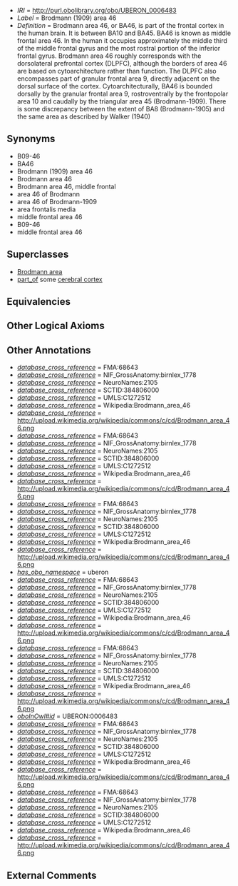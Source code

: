  * *IRI* = http://purl.obolibrary.org/obo/UBERON_0006483
 * *Label* = Brodmann (1909) area 46
 * *Definition* = Brodmann area 46, or BA46, is part of the frontal cortex in the human brain. It is between BA10 and BA45. BA46 is known as middle frontal area 46. In the human it occupies approximately the middle third of the middle frontal gyrus and the most rostral portion of the inferior frontal gyrus. Brodmann area 46 roughly corresponds with the dorsolateral prefrontal cortex (DLPFC), although the borders of area 46 are based on cytoarchitecture rather than function. The DLPFC also encompasses part of granular frontal area 9, directly adjacent on the dorsal surface of the cortex. Cytoarchitecturally, BA46 is bounded dorsally by the granular frontal area 9, rostroventrally by the frontopolar area 10 and caudally by the triangular area 45 (Brodmann-1909). There is some discrepancy between the extent of BA8 (Brodmann-1905) and the same area as described by Walker (1940)

## Synonyms

 * B09-46
 * BA46
 * Brodmann (1909) area 46
 * Brodmann area 46
 * Brodmann area 46, middle frontal
 * area 46 of Brodmann
 * area 46 of Brodmann-1909
 * area frontalis media
 * middle frontal area 46
 * B09-46
 * middle frontal area 46

## Superclasses

 * [Brodmann area](../../UBERON/29/UBERON_0013529.md)
 * [part_of](../../BFO/50/BFO_0000050.md) some [cerebral cortex](../../UBERON/56/UBERON_0000956.md)

## Equivalencies


## Other Logical Axioms


## Other Annotations

 * *[database_cross_reference](../../ef/oboInOwl#hasDbXref.md)* = FMA:68643
 * *[database_cross_reference](../../ef/oboInOwl#hasDbXref.md)* = NIF_GrossAnatomy:birnlex_1778
 * *[database_cross_reference](../../ef/oboInOwl#hasDbXref.md)* = NeuroNames:2105
 * *[database_cross_reference](../../ef/oboInOwl#hasDbXref.md)* = SCTID:384806000
 * *[database_cross_reference](../../ef/oboInOwl#hasDbXref.md)* = UMLS:C1272512
 * *[database_cross_reference](../../ef/oboInOwl#hasDbXref.md)* = Wikipedia:Brodmann_area_46
 * *[database_cross_reference](../../ef/oboInOwl#hasDbXref.md)* = http://upload.wikimedia.org/wikipedia/commons/c/cd/Brodmann_area_46.png
 * *[database_cross_reference](../../ef/oboInOwl#hasDbXref.md)* = FMA:68643
 * *[database_cross_reference](../../ef/oboInOwl#hasDbXref.md)* = NIF_GrossAnatomy:birnlex_1778
 * *[database_cross_reference](../../ef/oboInOwl#hasDbXref.md)* = NeuroNames:2105
 * *[database_cross_reference](../../ef/oboInOwl#hasDbXref.md)* = SCTID:384806000
 * *[database_cross_reference](../../ef/oboInOwl#hasDbXref.md)* = UMLS:C1272512
 * *[database_cross_reference](../../ef/oboInOwl#hasDbXref.md)* = Wikipedia:Brodmann_area_46
 * *[database_cross_reference](../../ef/oboInOwl#hasDbXref.md)* = http://upload.wikimedia.org/wikipedia/commons/c/cd/Brodmann_area_46.png
 * *[database_cross_reference](../../ef/oboInOwl#hasDbXref.md)* = FMA:68643
 * *[database_cross_reference](../../ef/oboInOwl#hasDbXref.md)* = NIF_GrossAnatomy:birnlex_1778
 * *[database_cross_reference](../../ef/oboInOwl#hasDbXref.md)* = NeuroNames:2105
 * *[database_cross_reference](../../ef/oboInOwl#hasDbXref.md)* = SCTID:384806000
 * *[database_cross_reference](../../ef/oboInOwl#hasDbXref.md)* = UMLS:C1272512
 * *[database_cross_reference](../../ef/oboInOwl#hasDbXref.md)* = Wikipedia:Brodmann_area_46
 * *[database_cross_reference](../../ef/oboInOwl#hasDbXref.md)* = http://upload.wikimedia.org/wikipedia/commons/c/cd/Brodmann_area_46.png
 * *[has_obo_namespace](../../ce/oboInOwl#hasOBONamespace.md)* = uberon
 * *[database_cross_reference](../../ef/oboInOwl#hasDbXref.md)* = FMA:68643
 * *[database_cross_reference](../../ef/oboInOwl#hasDbXref.md)* = NIF_GrossAnatomy:birnlex_1778
 * *[database_cross_reference](../../ef/oboInOwl#hasDbXref.md)* = NeuroNames:2105
 * *[database_cross_reference](../../ef/oboInOwl#hasDbXref.md)* = SCTID:384806000
 * *[database_cross_reference](../../ef/oboInOwl#hasDbXref.md)* = UMLS:C1272512
 * *[database_cross_reference](../../ef/oboInOwl#hasDbXref.md)* = Wikipedia:Brodmann_area_46
 * *[database_cross_reference](../../ef/oboInOwl#hasDbXref.md)* = http://upload.wikimedia.org/wikipedia/commons/c/cd/Brodmann_area_46.png
 * *[database_cross_reference](../../ef/oboInOwl#hasDbXref.md)* = FMA:68643
 * *[database_cross_reference](../../ef/oboInOwl#hasDbXref.md)* = NIF_GrossAnatomy:birnlex_1778
 * *[database_cross_reference](../../ef/oboInOwl#hasDbXref.md)* = NeuroNames:2105
 * *[database_cross_reference](../../ef/oboInOwl#hasDbXref.md)* = SCTID:384806000
 * *[database_cross_reference](../../ef/oboInOwl#hasDbXref.md)* = UMLS:C1272512
 * *[database_cross_reference](../../ef/oboInOwl#hasDbXref.md)* = Wikipedia:Brodmann_area_46
 * *[database_cross_reference](../../ef/oboInOwl#hasDbXref.md)* = http://upload.wikimedia.org/wikipedia/commons/c/cd/Brodmann_area_46.png
 * *[oboInOwl#id](../../id/oboInOwl#id.md)* = UBERON:0006483
 * *[database_cross_reference](../../ef/oboInOwl#hasDbXref.md)* = FMA:68643
 * *[database_cross_reference](../../ef/oboInOwl#hasDbXref.md)* = NIF_GrossAnatomy:birnlex_1778
 * *[database_cross_reference](../../ef/oboInOwl#hasDbXref.md)* = NeuroNames:2105
 * *[database_cross_reference](../../ef/oboInOwl#hasDbXref.md)* = SCTID:384806000
 * *[database_cross_reference](../../ef/oboInOwl#hasDbXref.md)* = UMLS:C1272512
 * *[database_cross_reference](../../ef/oboInOwl#hasDbXref.md)* = Wikipedia:Brodmann_area_46
 * *[database_cross_reference](../../ef/oboInOwl#hasDbXref.md)* = http://upload.wikimedia.org/wikipedia/commons/c/cd/Brodmann_area_46.png
 * *[database_cross_reference](../../ef/oboInOwl#hasDbXref.md)* = FMA:68643
 * *[database_cross_reference](../../ef/oboInOwl#hasDbXref.md)* = NIF_GrossAnatomy:birnlex_1778
 * *[database_cross_reference](../../ef/oboInOwl#hasDbXref.md)* = NeuroNames:2105
 * *[database_cross_reference](../../ef/oboInOwl#hasDbXref.md)* = SCTID:384806000
 * *[database_cross_reference](../../ef/oboInOwl#hasDbXref.md)* = UMLS:C1272512
 * *[database_cross_reference](../../ef/oboInOwl#hasDbXref.md)* = Wikipedia:Brodmann_area_46
 * *[database_cross_reference](../../ef/oboInOwl#hasDbXref.md)* = http://upload.wikimedia.org/wikipedia/commons/c/cd/Brodmann_area_46.png

## External Comments

